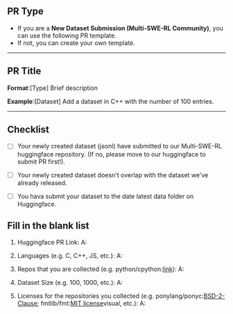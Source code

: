 <!-- Please delete unselected PR type sections -->
## PR Type
- If you are a **New Dataset Submission (Multi-SWE-RL Community)**, you can use the following PR template.
- If not, you can create your own template.

---

## PR Title

**Format**:[Type] Brief description

**Example**:[Dataset] Add a dataset in C++ with the number of 100 entries.

---
<!-- New Dataset Submission (Multi-SWE-RL Community) PRs fill below -->
## Checklist 

- [ ]  Your newly created dataset (jsonl) have submitted to our Multi-SWE-RL huggingface repository. (If no, please move to our huggingface to submit PR first!).
- [ ]  Your newly created dataset doesn't overlap with the dataset we've already released.
- [ ]  You hava submit your dataset to the date latest data folder on Huggingface.


## Fill in the blank list 

1. Huggingface PR Link:
A:

2. Languages (e.g. C, C++, JS, etc.):
A:

3. Repos that you are collected (e.g. python/cpython:[link](https://github.com/python/cpython)):
A:

4. Dataset Size (e.g. 100, 1000, etc.):
A:

5. Licenses for the repositories you collected (e.g. ponylang/ponyc:[BSD-2-Clause](https://github.com/ponylang/ponyc#BSD-2-Clause-1-ov-file); fmtlib/fmt:[MIT license](https://github.com/fmtlib/fmt/blob/master/LICENSE)visual, etc.):
A:
